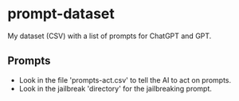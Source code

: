 # prompt-dataset

My dataset (CSV) with a list of prompts for ChatGPT and GPT.

## Prompts

- Look in the file 'prompts-act.csv' to tell the AI to act on prompts.
- Look in the jailbreak 'directory' for the jailbreaking prompt.

